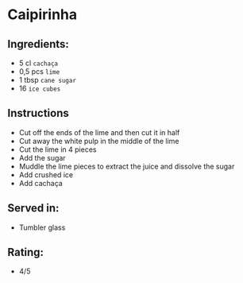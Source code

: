 # Caipirinha

## Ingredients:
- 5 cl `cachaça`
- 0,5 pcs `lime`
- 1 tbsp `cane sugar`
- 16 `ice cubes`

## Instructions
- Cut off the ends of the lime and then cut it in half
- Cut away the white pulp in the middle of the lime
- Cut the lime in 4 pieces 
- Add the sugar
- Muddle the lime pieces to extract the juice and dissolve the sugar
- Add crushed ice
- Add cachaça

## Served in:
- Tumbler glass

## Rating:
- 4/5
